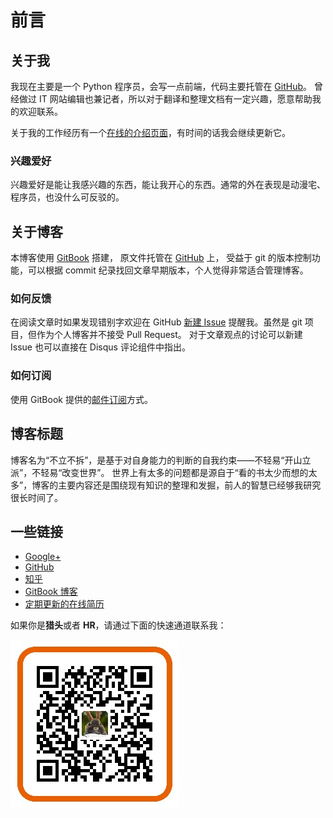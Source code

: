 # 前言

## 关于我

我现在主要是一个 Python 程序员，会写一点前端，代码主要托管在 [GitHub](https://github.com/kxxoling)。
曾经做过 IT 网站编辑也兼记者，所以对于翻译和整理文档有一定兴趣，愿意帮助我的欢迎联系。

关于我的工作经历有一个[在线的介绍页面](http://gh.windrunner.info/resume/)，有时间的话我会继续更新它。

### 兴趣爱好

兴趣爱好是能让我感兴趣的东西，能让我开心的东西。通常的外在表现是动漫宅、程序员，也没什么可反驳的。


## 关于博客

本博客使用 [GitBook](https://www.gitbook.com/book/kxxoling/blog/) 搭建，
原文件托管在 [GitHub](https://github.com/kxxoling/blog) 上，
受益于 git 的版本控制功能，可以根据 commit 纪录找回文章早期版本，个人觉得非常适合管理博客。

### 如何反馈

在阅读文章时如果发现错别字欢迎在 GitHub [新建 Issue](https://github.com/kxxoling/blog/issues/new) 提醒我。虽然是 git 项目，但作为个人博客并不接受 Pull Request。
对于文章观点的讨论可以新建 Issue 也可以直接在 Disqus 评论组件中指出。

### 如何订阅

使用 GitBook 提供的[邮件订阅](https://www.gitbook.com/book/kxxoling/blog/details)方式。


## 博客标题

博客名为“不立不拆”，是基于对自身能力的判断的自我约束——不轻易“开山立派”，不轻易“改变世界”。
世界上有太多的问题都是源自于“看的书太少而想的太多”，博客的主要内容还是围绕现有知识的整理和发掘，前人的智慧已经够我研究很长时间了。


## 一些链接

* [Google+](https://plus.google.com/110933537774298503345)
* [GitHub](https://github.com/kxxoling)
* [知乎](http://www.zhihu.com/people/kxxoling)
* [GitBook 博客](http://blog.windrunner.info/)
* [定期更新的在线简历](http://gh.windrunner.info/resume/)

如果你是**猎头**或者 **HR**，请通过下面的快速通道联系我：

![我的支付宝钱包](/images/me/alipay.jpg)

